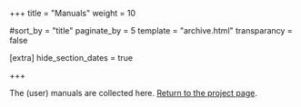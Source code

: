 +++
title = "Manuals"
weight = 10

#sort_by = "title"
paginate_by = 5
template = "archive.html"
transparancy = false

[extra]
hide_section_dates = true

+++

The (user) manuals are collected here. [Return to the project page](./..).

